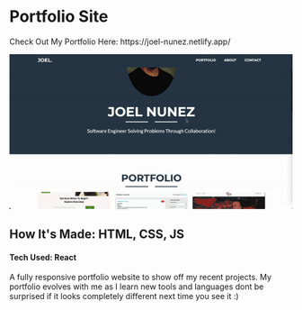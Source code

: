 
<h1>Portfolio Site</h1>

<p> 
Check Out My Portfolio Here: https://joel-nunez.netlify.app/
</p> 


<img width="1440" alt="Screen Shot 2022-10-24 at 3 56 49 PM" src="https://github.com/DeCodeTheMatrix03/Portfolio/blob/main/ezgif.com-gif-maker%20(5).gif"
     alt="Screenshot of the homepage">

<h2> How It's Made: HTML, CSS, JS</h2>

<h4>Tech Used: React </h4>
<p> A fully responsive portfolio website to show off my recent projects. My portfolio evolves with me as I learn new tools and languages dont be surprised if it looks completely different next time you see it :) </p>

